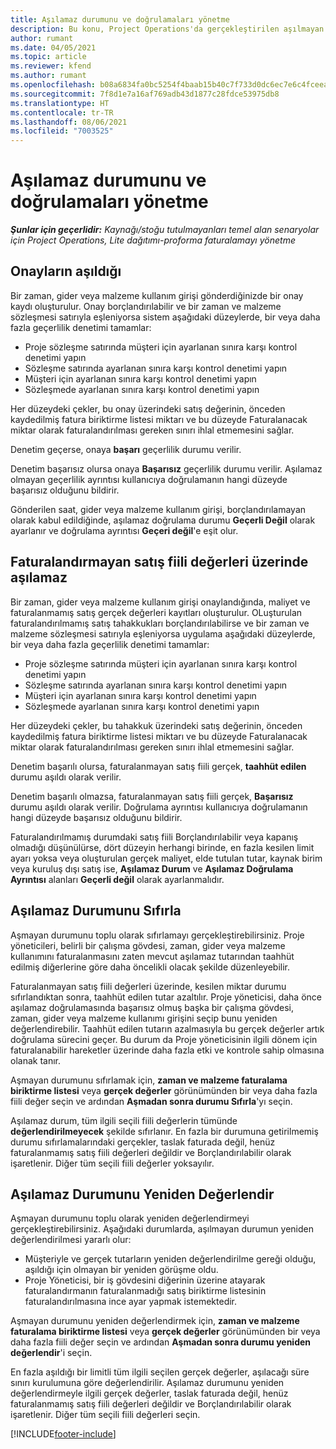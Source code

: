 ```yaml
---
title: Aşılamaz durumunu ve doğrulamaları yönetme
description: Bu konu, Project Operations'da gerçekleştirilen aşılmayan limit denetimleri hakkında bilgi sağlar.
author: rumant
ms.date: 04/05/2021
ms.topic: article
ms.reviewer: kfend
ms.author: rumant
ms.openlocfilehash: b08a6834fa0bc5254f4baab15b40c7f733d0dc6ec7e6c4fceea2836e5e4c656a
ms.sourcegitcommit: 7f8d1e7a16af769adb43d1877c28fdce53975db8
ms.translationtype: HT
ms.contentlocale: tr-TR
ms.lasthandoff: 08/06/2021
ms.locfileid: "7003525"
---
```

# <a name="manage-not-to-exceed-status-and-validations"></a>Aşılamaz durumunu ve doğrulamaları yönetme 

_**Şunlar için geçerlidir:** Kaynağı/stoğu tutulmayanları temel alan senaryolar için Project Operations, Lite dağıtımı-proforma faturalamayı yönetme_

## <a name="not-to-exceed-on-approvals"></a>Onayların aşıldığı

Bir zaman, gider veya malzeme kullanım girişi gönderdiğinizde bir onay kaydı oluşturulur. Onay borçlandırılabilir ve bir zaman ve malzeme sözleşmesi satırıyla eşleniyorsa sistem aşağıdaki düzeylerde, bir veya daha fazla geçerlilik denetimi tamamlar:

  - Proje sözleşme satırında müşteri için ayarlanan sınıra karşı kontrol denetimi yapın
  - Sözleşme satırında ayarlanan sınıra karşı kontrol denetimi yapın
  - Müşteri için ayarlanan sınıra karşı kontrol denetimi yapın
  - Sözleşmede ayarlanan sınıra karşı kontrol denetimi yapın

Her düzeydeki çekler, bu onay üzerindeki satış değerinin, önceden kaydedilmiş fatura biriktirme listesi miktarı ve bu düzeyde Faturalanacak miktar olarak faturalandırılması gereken sınırı ihlal etmemesini sağlar.

Denetim geçerse, onaya **başarı** geçerlilik durumu verilir.

Denetim başarısız olursa onaya **Başarısız** geçerlilik durumu verilir. Aşılamaz olmayan geçerlilik ayrıntısı kullanıcıya doğrulamanın hangi düzeyde başarısız olduğunu bildirir.

Gönderilen saat, gider veya malzeme kullanım girişi, borçlandırılamayan olarak kabul edildiğinde, aşılamaz doğrulama durumu **Geçerli Değil** olarak ayarlanır ve doğrulama ayrıntısı **Geçeri değil**'e eşit olur.

## <a name="not-to-exceed-on-unbilled-sales-actuals"></a>Faturalandırmayan satış fiili değerleri üzerinde aşılamaz

Bir zaman, gider veya malzeme kullanım girişi onaylandığında, maliyet ve faturalanmamış satış gerçek değerleri kayıtları oluşturulur. OLuşturulan faturalandırılmamış satış tahakkukları borçlandırılabilirse ve bir zaman ve malzeme sözleşmesi satırıyla eşleniyorsa uygulama aşağıdaki düzeylerde, bir veya daha fazla geçerlilik denetimi tamamlar:

  - Proje sözleşme satırında müşteri için ayarlanan sınıra karşı kontrol denetimi yapın
  - Sözleşme satırında ayarlanan sınıra karşı kontrol denetimi yapın
  - Müşteri için ayarlanan sınıra karşı kontrol denetimi yapın
  - Sözleşmede ayarlanan sınıra karşı kontrol denetimi yapın

Her düzeydeki çekler, bu tahakkuk üzerindeki satış değerinin, önceden kaydedilmiş fatura biriktirme listesi miktarı ve bu düzeyde Faturalanacak miktar olarak faturalandırılması gereken sınırı ihlal etmemesini sağlar.

Denetim başarılı olursa, faturalanmayan satış fiili gerçek, **taahhüt edilen** durumu aşıldı olarak verilir.

Denetim başarılı olmazsa, faturalanmayan satış fiili gerçek, **Başarısız** durumu aşıldı olarak verilir. Doğrulama ayrıntısı kullanıcıya doğrulamanın hangi düzeyde başarısız olduğunu bildirir.

Faturalandırılmamış durumdaki satış fiili Borçlandırılabilir veya kapanış olmadığı düşünülürse, dört düzeyin herhangi birinde, en fazla kesilen limit ayarı yoksa veya oluşturulan gerçek maliyet, elde tutulan tutar, kaynak birim veya kuruluş dışı satış ise, **Aşılamaz Durum** ve **Aşılamaz Doğrulama Ayrıntısı** alanları **Geçerli değil** olarak ayarlanmalıdır.

## <a name="reset-the-not-to-exceed-status"></a>Aşılamaz Durumunu Sıfırla

Aşmayan durumunu toplu olarak sıfırlamayı gerçekleştirebilirsiniz. Proje yöneticileri, belirli bir çalışma gövdesi, zaman, gider veya malzeme kullanımını faturalanmasını zaten mevcut aşılamaz tutarından taahhüt edilmiş diğerlerine göre daha öncelikli olacak şekilde düzenleyebilir.

Faturalanmayan satış fiili değerleri üzerinde, kesilen miktar durumu sıfırlandıktan sonra, taahhüt edilen tutar azaltılır. Proje yöneticisi, daha önce aşılamaz doğrulamasında başarısız olmuş başka bir çalışma gövdesi, zaman, gider veya malzeme kullanımı girişini seçip bunu yeniden değerlendirebilir. Taahhüt edilen tutarın azalmasıyla bu gerçek değerler artık doğrulama sürecini geçer. Bu durum da Proje yöneticisinin ilgili dönem için faturalanabilir hareketler üzerinde daha fazla etki ve kontrole sahip olmasına olanak tanır.

Aşmayan durumunu sıfırlamak için, **zaman ve malzeme faturalama biriktirme listesi** veya **gerçek değerler** görünümünden bir veya daha fazla fiili değer seçin ve ardından **Aşmadan sonra durumu Sıfırla**'yı seçin.

Aşılamaz durum, tüm ilgili seçili fiili değerlerin tümünde **değerlendirilmeyecek** şekilde sıfırlanır. En fazla bir durumuna getirilmemiş durumu sıfırlamalarındaki gerçekler, taslak faturada değil, henüz faturalanmamış satış fiili değerleri değildir ve Borçlandırılabilir olarak işaretlenir. Diğer tüm seçili fiili değerler yoksayılır.

## <a name="reevaluate-not-to-exceed-status"></a>Aşılamaz Durumunu Yeniden Değerlendir

Aşmayan durumunu toplu olarak yeniden değerlendirmeyi gerçekleştirebilirsiniz. Aşağıdaki durumlarda, aşılmayan durumun yeniden değerlendirilmesi yararlı olur:

  - Müşteriyle ve gerçek tutarların yeniden değerlendirilme gereği olduğu, aşıldığı için olmayan bir yeniden görüşme oldu.
  - Proje Yöneticisi, bir iş gövdesini diğerinin üzerine atayarak faturalandırmanın faturalanmadığı satış biriktirme listesinin faturalandırılmasına ince ayar yapmak istemektedir.

Aşmayan durumunu yeniden değerlendirmek için, **zaman ve malzeme faturalama biriktirme listesi** veya **gerçek değerler** görünümünden bir veya daha fazla fiili değer seçin ve ardından **Aşmadan sonra durumu yeniden değerlendir**'i seçin.

En fazla aşıldığı bir limitli tüm ilgili seçilen gerçek değerler, aşılacağı süre sınırı kurulumuna göre değerlendirilir. Aşılamaz durumunu yeniden değerlendirmeyle ilgili gerçek değerler, taslak faturada değil, henüz faturalanmamış satış fiili değerleri değildir ve Borçlandırılabilir olarak işaretlenir. Diğer tüm seçili fiili değerleri seçin.


[!INCLUDE[footer-include](../../includes/footer-banner.md)]
